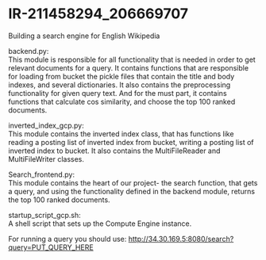 # IR-211458294_206669707
Building a search engine for English Wikipedia


backend.py:  
This module is responsible for all functionality that is needed in order to get relevant documents for a query.
It contains functions that are responsible for loading from bucket the pickle files that contain the title and body indexes, and several dictionaries.
It also contains the preprocessing functionality for given query text.
And for the must part, it contains functions that calculate cos similarity, and choose the top 100 ranked documents.


inverted_index_gcp.py:  
This module contains the inverted index class, that has functions like reading a posting list of inverted index from bucket, writing a posting list of inverted index to bucket.
It also contains the MultiFileReader and MultiFileWriter classes.


Search_frontend.py:  
This module contains the heart of our project- the search function, that gets a query, and using the functionality defined in the backend module, returns the top 100 ranked documents.


startup_script_gcp.sh:  
A shell script that sets up the Compute Engine instance.

For running a query you should use:
http://34.30.169.5:8080/search?query=PUT_QUERY_HERE
